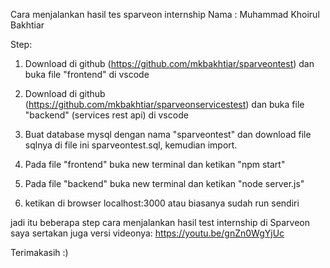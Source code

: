 Cara menjalankan 
hasil tes sparveon internship
Nama : Muhammad Khoirul Bakhtiar

Step:
1. Download di github (https://github.com/mkbakhtiar/sparveontest) dan buka file "frontend" di vscode
2. Download di github (https://github.com/mkbakhtiar/sparveonservicestest) dan buka file "backend" (services rest api) di vscode

3. Buat database mysql dengan nama "sparveontest" dan download file sqlnya di file ini sparveontest.sql, kemudian import.

4. Pada file "frontend" buka new terminal dan ketikan "npm start"
5. Pada file "backend" buka new terminal dan ketikan "node server.js"
6. ketikan di browser localhost:3000 atau biasanya sudah run sendiri

jadi itu beberapa step cara menjalankan hasil test internship di Sparveon <br>
saya sertakan juga versi videonya: https://youtu.be/gnZn0WgYjUc

Terimakasih :)
